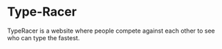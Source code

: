 # Type-Racer
TypeRacer is a website where people compete against each other to see who can type the fastest.
